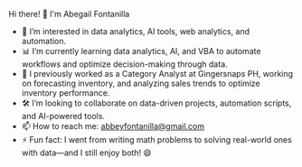 Hi there! 👋 I'm Abegail Fontanilla
- 👀 I’m interested in data analytics, AI tools, web analytics, and automation.
- 📊 I’m currently learning data analytics, AI, and VBA to automate workflows and optimize decision-making through data.
- 💼 I previously worked as a Category Analyst at Gingersnaps PH, working on forecasting inventory, and analyzing sales trends to optimize inventory performance.
- 🛠️ I’m looking to collaborate on data-driven projects, automation scripts, and AI-powered tools.
- 📫 How to reach me: abbeyfontanilla@gmail.com
- ⚡ Fun fact: I went from writing math problems to solving real-world ones with data—and I still enjoy both! 😄

<!---
abegailf/abegailf is a ✨ special ✨ repository because its `README.md` (this file) appears on your GitHub profile.
You can click the Preview link to take a look at your changes.
--->
